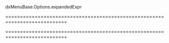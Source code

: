 <!--id-->dxMenuBase.Options.expandedExpr<!--/id-->
===========================================================================
<!--hidden--><!--/hidden-->
===========================================================================

